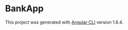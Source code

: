 # BankApp

This project was generated with [Angular CLI](https://github.com/angular/angular-cli) version 1.6.4.
